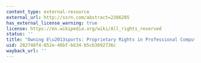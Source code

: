 ```yaml
---
content_type: external-resource
external_url: http://ssrn.com/abstract=2386205
has_external_license_warning: true
license: https://en.wikipedia.org/wiki/All_rights_reserved
status: ''
title: "Owning E\u2013sports: Proprietary Rights in Professional Computer Gaming"
uid: 282748f4-852e-46bf-bb34-b5cb3692736c
wayback_url: ''
---
```

